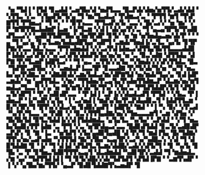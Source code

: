 ▝▅▝▜▟▐▝▐▜▟▝▊▃▟▟▝▃▅▜▙▞▟▝▅▟▜▃▃▝█▃▛▟▞▟▅▞▅▜▜▞▃▟▞▟▟▝▚▜▜▃▝▞▃▝▚▜▄▟▜▞▜▞▄▝▜▝▆▞▜▃▟▃▞▝▛▟▆▃▞▃▝▝▛▜▜▝▆▜▝▜▚▛▇▜▜▝▛▜▅▃▞▝▜▝▚▝▝▝▉▜▚▃▃▝▛▜▃▟▚▞▙▝▃▃▚▝█▞▃▞▞▝▅▝▆▞▝▞▛▝▇▜▛▛▇▃▙▟▆▛▐▃▅▝▐▞▜▃▆▝▞▟▐▝▟▞▄▞▛▞▃▝▜▝▄▃▄▜▛▜▞▜▚▟▉▟▜▃▃▞▞▝▄▟▉▜▜▟▛▜▙▞▄▜▅▜▛▟▛▝▊▜▞▝▅▝▆▝▅▜▅▟▄▃▅▞▟▞▛▝▝▝▄▝▜▝▄▞▄▝▊▃▜▃▅▞▙▟▄▟█▜▄▞▚▟▛▜▝▃▆▟▞▜▅▟▐▞▃▜▃▝▄▞▙▝▊▜▛▛▇▞▛▃▃▜▟▃▚▃▃▝▛▜▚▟▅▟▟▝▞▞▃▞▛▟▐▟▅▃▞▟▜▜▄▜▙▜▜▃▃▃▟▟▉▛▐▟▟▞▃▞▟▜▞▞▚▞▃▞▟▜▞▟▟▟▜▞▙▞▅▞▅▝▅▝▃▝▉▃▚▟▇▝▟▜▜▟▄▝▟▛▇▝▛▞▜▃▅▛▐▟█▜▃▞▝▝▜▝▄▃▝▃▜▜▞▞▄▜▄▝▚▜▅▟▞▞▞▟▚▜▜▟▃▝█▃▝▜▟▜▛▃▟▜▙▞▝▞▝▃▅▟▃▛▐▃▃▜▛▝▊▃▃▟▇▝▛▞▜▞▟▞▜▞▅▝▚▞▜▝▅▃▙▞▄▞▛▟▇▃▚▞▝▟▇▟▊▟▞▃▆▞▙▟▃▞▆▞▟▛▇▜▟▝▅▞▆▟▞▜▄▞▄▝▊▟▐▟▛▃▆▟▞▝▆▝▄▟▜▜▟▃▝▞▆▞▝▜▜▟▅▞▛▃▄▜▄▜▚▟▅▜▜▟▆▃▛▝▟▃▆▞▅▞▆▜▅▟▃▞▜▃▃▜▝▞▄▝▅▝▜▞▆▜▞▟▞▜▞▜▚▞▝▞▙▞▃▝▛▜▟▜▟▟▛▞▙▜▝▟▜▟▃▜▞▟▛▜▝▝▛▃▚▟▊▟▛▃▃▝▝▛▐▟▐▝▃▛▐▞▞▟▄▟▃▟▜▝▛▜▟▝▝▞▙▃▝▛▐▟▅▃▛▝▐▞▚▟▛▞▄▜▄▝▐▝▃▞▅▟▐▝▆▟▚▞▙▞▛▃▛▟▄▟▊▃▜▝▐▟▟▜▜▃▆▝▉▞▚▜▛▞▜▝█▜▚▞▞▟▃▞▅▝▊▟▉▞▄▟▜▝▐▟█▜▞▝▇▟▝▝▐▝▚▝▉▞▝▞▛▃▟▝▚▞▛▞▜▃▃▝▄▝▛▟▊▝▞▝▉▃▚▜▜▜▄▟▇▞▅▞▞▜▅▃▃▃▆▜▝▃▆▝▟▜▅▝▞▜▙▜▙▜▟▝▉▜▃▜▟▟▐▞▞▟▐▜▟▟▆▟▃▝▄▜▄▜▃▝▚▞▙▞▝▃▛▟▟▝▝▞▜▝▅▃▙▞▙▟▊▞▛▛▐▟▆▝▃▝▛▜▝▞▃▝▅▜▛▟▄▃▞▃▃▝█▟▊▟▜▟▟▝▊▃▜▞▃▟▉▟▛▃▛▟▚▝▊▝▇▝▐▃▝▝▅▜▟▜▝▞▙▞▄▟▉▜▄▟█▝▟▝▛▞▜▝▆▟▐▜▄▝█▞▜▟▇▞▜▜▚▞▅▞▃▟▚▟▅▝▚▜▜▜▟▝▇▞▚▜▙▞▚▃▄▜▛▞▃▞▚▞▚▟█▃▚▝▞▟▝▜▝▟▉▜▟▟▇▝▊▝▐▞▝▜▝▟▐▟▝▟▜▟▜▃▜▃▆▞▟▟█▞▃▟▞▞▟▜▞▜▝▝▊▝▚▞▙▝▊▜▙▝▃▝▛▝▊▜▅▃▜▟▉▜▜▜▚▃▄▜▝▟▃▟▆▟▟▝▚▟▊▜▛▞▃▟▟▝▜▝▆▟▅▟▃▞▆▝▄▞▝▜▟▜▜▟▐▟▐▝▜▝▊▜▞▟█▞▞▟▞▜▟▜▟▜▝▟▜▟▐▛▇▝▝▃▆▜▚▟▛▝▐▝▞▝▄▜▙▞▆▞▜▜▞▝▄▃▛▝▉▟▊▜▟▟▇▜▚▃▅▟▛▝▊
